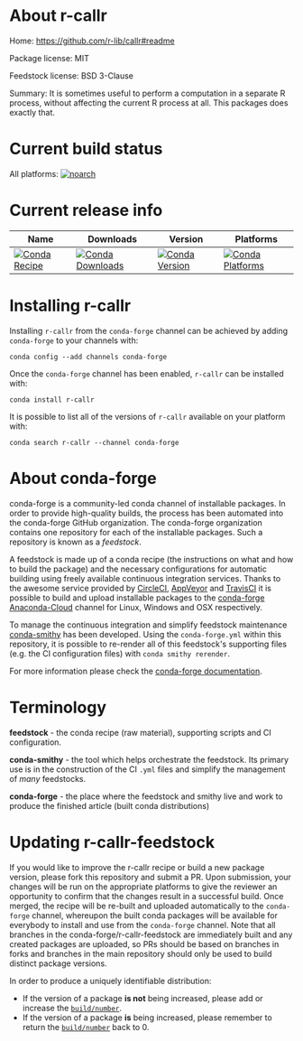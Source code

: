 About r-callr
=============

Home: https://github.com/r-lib/callr#readme

Package license: MIT

Feedstock license: BSD 3-Clause

Summary: It is sometimes useful to perform a computation in a separate R process, without affecting the current R process at all. This packages does exactly that.



Current build status
====================

All platforms:
[![noarch](https://img.shields.io/circleci/project/github/conda-forge/r-callr-feedstock/master.svg?label=noarch)](https://circleci.com/gh/conda-forge/r-callr-feedstock)

Current release info
====================

| Name | Downloads | Version | Platforms |
| --- | --- | --- | --- |
| [![Conda Recipe](https://img.shields.io/badge/recipe-r--callr-green.svg)](https://anaconda.org/conda-forge/r-callr) | [![Conda Downloads](https://img.shields.io/conda/dn/conda-forge/r-callr.svg)](https://anaconda.org/conda-forge/r-callr) | [![Conda Version](https://img.shields.io/conda/vn/conda-forge/r-callr.svg)](https://anaconda.org/conda-forge/r-callr) | [![Conda Platforms](https://img.shields.io/conda/pn/conda-forge/r-callr.svg)](https://anaconda.org/conda-forge/r-callr) |

Installing r-callr
==================

Installing `r-callr` from the `conda-forge` channel can be achieved by adding `conda-forge` to your channels with:

```
conda config --add channels conda-forge
```

Once the `conda-forge` channel has been enabled, `r-callr` can be installed with:

```
conda install r-callr
```

It is possible to list all of the versions of `r-callr` available on your platform with:

```
conda search r-callr --channel conda-forge
```


About conda-forge
=================

conda-forge is a community-led conda channel of installable packages.
In order to provide high-quality builds, the process has been automated into the
conda-forge GitHub organization. The conda-forge organization contains one repository
for each of the installable packages. Such a repository is known as a *feedstock*.

A feedstock is made up of a conda recipe (the instructions on what and how to build
the package) and the necessary configurations for automatic building using freely
available continuous integration services. Thanks to the awesome service provided by
[CircleCI](https://circleci.com/), [AppVeyor](https://www.appveyor.com/)
and [TravisCI](https://travis-ci.org/) it is possible to build and upload installable
packages to the [conda-forge](https://anaconda.org/conda-forge)
[Anaconda-Cloud](https://anaconda.org/) channel for Linux, Windows and OSX respectively.

To manage the continuous integration and simplify feedstock maintenance
[conda-smithy](https://github.com/conda-forge/conda-smithy) has been developed.
Using the ``conda-forge.yml`` within this repository, it is possible to re-render all of
this feedstock's supporting files (e.g. the CI configuration files) with ``conda smithy rerender``.

For more information please check the [conda-forge documentation](https://conda-forge.org/docs/).

Terminology
===========

**feedstock** - the conda recipe (raw material), supporting scripts and CI configuration.

**conda-smithy** - the tool which helps orchestrate the feedstock.
                   Its primary use is in the construction of the CI ``.yml`` files
                   and simplify the management of *many* feedstocks.

**conda-forge** - the place where the feedstock and smithy live and work to
                  produce the finished article (built conda distributions)


Updating r-callr-feedstock
==========================

If you would like to improve the r-callr recipe or build a new
package version, please fork this repository and submit a PR. Upon submission,
your changes will be run on the appropriate platforms to give the reviewer an
opportunity to confirm that the changes result in a successful build. Once
merged, the recipe will be re-built and uploaded automatically to the
`conda-forge` channel, whereupon the built conda packages will be available for
everybody to install and use from the `conda-forge` channel.
Note that all branches in the conda-forge/r-callr-feedstock are
immediately built and any created packages are uploaded, so PRs should be based
on branches in forks and branches in the main repository should only be used to
build distinct package versions.

In order to produce a uniquely identifiable distribution:
 * If the version of a package **is not** being increased, please add or increase
   the [``build/number``](https://conda.io/docs/user-guide/tasks/build-packages/define-metadata.html#build-number-and-string).
 * If the version of a package **is** being increased, please remember to return
   the [``build/number``](https://conda.io/docs/user-guide/tasks/build-packages/define-metadata.html#build-number-and-string)
   back to 0.
